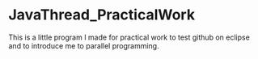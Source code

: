 # JavaThread_PracticalWork
This is a little program I made for practical work to test github on eclipse and to introduce me to parallel programming.
